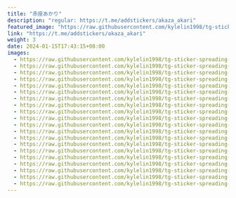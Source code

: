 ```yaml
---
title: "赤座あかり"
description: "regular: https://t.me/addstickers/akaza_akari"
featured_image: "https://raw.githubusercontent.com/kylelin1998/tg-sticker-spreading-worldwide-images/main/img/1151c1a0-4bc1-4727-90c9-30a162a11487.jpg"
link: "https://t.me/addstickers/akaza_akari"
weight: 3
date: 2024-01-15T17:43:15+08:00
images:
  - https://raw.githubusercontent.com/kylelin1998/tg-sticker-spreading-worldwide-images/main/img/1151c1a0-4bc1-4727-90c9-30a162a11487.jpg
  - https://raw.githubusercontent.com/kylelin1998/tg-sticker-spreading-worldwide-images/main/img/11835ae3-c1da-493d-bff5-53b0c600476d.jpg
  - https://raw.githubusercontent.com/kylelin1998/tg-sticker-spreading-worldwide-images/main/img/48212370-54d7-4bb6-b35d-bf5c5f384bac.jpg
  - https://raw.githubusercontent.com/kylelin1998/tg-sticker-spreading-worldwide-images/main/img/355fb305-71ed-4fd8-8ed9-b2317b49b305.jpg
  - https://raw.githubusercontent.com/kylelin1998/tg-sticker-spreading-worldwide-images/main/img/2148c1aa-840c-4ade-bb7d-f15a032324ca.jpg
  - https://raw.githubusercontent.com/kylelin1998/tg-sticker-spreading-worldwide-images/main/img/c9cf3b8f-094f-4022-bb67-38fc07680311.jpg
  - https://raw.githubusercontent.com/kylelin1998/tg-sticker-spreading-worldwide-images/main/img/80a53875-b35c-4deb-8543-134f8f7f17a6.jpg
  - https://raw.githubusercontent.com/kylelin1998/tg-sticker-spreading-worldwide-images/main/img/303eb09a-304a-420a-88f8-d9b06d88babf.jpg
  - https://raw.githubusercontent.com/kylelin1998/tg-sticker-spreading-worldwide-images/main/img/5624de6c-c6f9-45e7-b03c-38ab9bf6c250.jpg
  - https://raw.githubusercontent.com/kylelin1998/tg-sticker-spreading-worldwide-images/main/img/03ec198f-9581-46ff-b098-3330599b4c77.jpg
  - https://raw.githubusercontent.com/kylelin1998/tg-sticker-spreading-worldwide-images/main/img/aad0d897-2243-4331-b342-189ba6cabaa9.jpg
  - https://raw.githubusercontent.com/kylelin1998/tg-sticker-spreading-worldwide-images/main/img/6399bc20-553c-4c4d-bca2-7e66fd0a05c8.jpg
  - https://raw.githubusercontent.com/kylelin1998/tg-sticker-spreading-worldwide-images/main/img/950e0471-88ce-4062-bd4c-a2917f029ffc.jpg
  - https://raw.githubusercontent.com/kylelin1998/tg-sticker-spreading-worldwide-images/main/img/c9acdc81-e3cb-4210-980e-146cb5d1d580.jpg
  - https://raw.githubusercontent.com/kylelin1998/tg-sticker-spreading-worldwide-images/main/img/da4fbf09-b60f-4855-8958-08e3a31601d2.jpg
  - https://raw.githubusercontent.com/kylelin1998/tg-sticker-spreading-worldwide-images/main/img/96dbc966-090a-4323-b7f7-44d97bd5277c.jpg
  - https://raw.githubusercontent.com/kylelin1998/tg-sticker-spreading-worldwide-images/main/img/3825d2cd-1113-4c6d-8be7-31726bb329b8.jpg
  - https://raw.githubusercontent.com/kylelin1998/tg-sticker-spreading-worldwide-images/main/img/8d070d27-88c1-40eb-b823-cfdbabf024a4.jpg
  - https://raw.githubusercontent.com/kylelin1998/tg-sticker-spreading-worldwide-images/main/img/21b5c7f9-6ebc-49c8-afb2-4c671f9a5a54.jpg
  - https://raw.githubusercontent.com/kylelin1998/tg-sticker-spreading-worldwide-images/main/img/f4b1b7eb-3018-48fd-bc07-9e499e22f067.jpg
---
```

